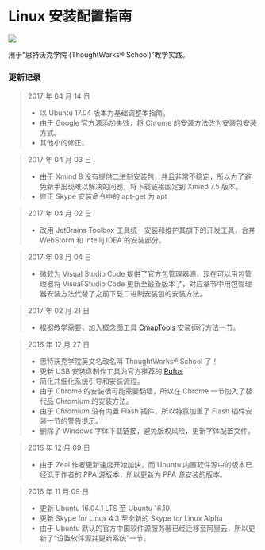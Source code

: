 # Linux 安装配置指南

![](../gitbook/images/logo.png)

用于“思特沃克学院 (ThoughtWorks® School)”教学实践。

### 更新记录

> 2017 年 04 月 14 日
> - 以 Ubuntu 17.04 版本为基础调整本指南。
> - 由于 Google 官方源添加失效，将 Chrome 的安装方法改为安装包安装方式。
> - 其他小的修正。

> 2017 年 04 月 03 日
> - 由于 Xmind 8 没有提供二进制安装包，并且非常不稳定，所以为了避免新手出现难以解决的问题，将下载链接固定到 Xmind 7.5 版本。
> - 修正 Skype 安装命令中的 apt-get 为 apt

> 2017 年 04 月 02 日
> - 改用 JetBrains Toolbox 工具统一安装和维护其旗下的开发工具，合并 WebStorm 和 Intellij IDEA 的安装部分。

> 2017 年 03 月 04 日
> - 微软为 Visual Studio Code 提供了官方包管理器源，现在可以用包管理器将 Visual Studio Code 更新至最新版本了，对应章节中用包管理器安装方法代替了之前下载二进制安装包的安装方法。

> 2017 年 02 月 21 日
> - 根据教学需要，加入概念图工具 [CmapTools](http://cmap.ihmc.us/cmaptools/) 安装运行方法一节。

> 2016 年 12 月 27 日
> - 思特沃克学院英文名改名叫 ThoughtWorks® School 了！
> - 更新 USB 安装盘制作工具为官方推荐的 [Rufus](https://rufus.akeo.ie/?locale=zh_CN)
> - 简化并细化系统引导和安装流程。
> - 由于 Chrome 的安装很可能需要翻墙，所以在 Chrome 一节加入了替代品 Chromium 的安装方法。
> - 由于 Chromium 没有内置 Flash 插件，所以特意加重了 Flash 插件安装一节的警告提示。
> - 删除了 Windows 字体下载链接，避免版权风险，更新字体配置文件。

> 2016 年 12 月 09 日
> - 由于 Zeal 作者更新速度开始加快，而 Ubuntu 内置软件源中的版本已经低于作者的 PPA 源版本，所以更新为 PPA 源安装的版本。

> 2016 年 11 月 09 日
> - 更新 Ubuntu 16.04.1 LTS 至 Ubuntu 16.10
> - 更新 Skype for Linux 4.3 至全新的 Skype for Linux Alpha
> - 由于 Ubuntu 默认的官方中国软件源服务器已经迁移至阿里云，所以更新了“设置软件源并更新系统”一节。
